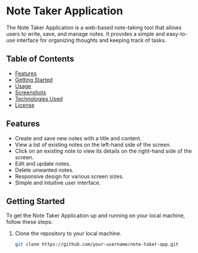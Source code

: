 # Note Taker Application

The Note Taker Application is a web-based note-taking tool that allows users to write, save, and manage notes. It provides a simple and easy-to-use interface for organizing thoughts and keeping track of tasks.

## Table of Contents

- [Features](#features)
- [Getting Started](#getting-started)
- [Usage](#usage)
- [Screenshots](#screenshots)
- [Technologies Used](#technologies-used)
- [License](#license)

## Features

- Create and save new notes with a title and content.
- View a list of existing notes on the left-hand side of the screen.
- Click on an existing note to view its details on the right-hand side of the screen.
- Edit and update notes.
- Delete unwanted notes.
- Responsive design for various screen sizes.
- Simple and intuitive user interface.

## Getting Started

To get the Note Taker Application up and running on your local machine, follow these steps:

1. Clone the repository to your local machine.

   ```bash
   git clone https://github.com/your-username/note-taker-app.git
